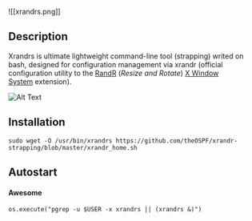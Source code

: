 ![[xrandrs.png]]

## Description

Xrandrs is ultimate lightweight command-line tool (strapping) writed on bash, designed for configuration management via xrandr (official configuration utility to the [RandR](https://en.wikipedia.org/wiki/RandR "wikipedia:RandR") (_Resize and Rotate_) [X Window System](https://en.wikipedia.org/wiki/X_Window_System "wikipedia:X Window System") extension).

![Alt Text](xrandrs.gif)

## Installation

```shell
sudo wget -O /usr/bin/xrandrs https://github.com/theOSPF/xrandr-strapping/blob/master/xrandr_home.sh
```


## Autostart

#### Awesome

`os.execute("pgrep -u $USER -x xrandrs || (xrandrs &)")
`